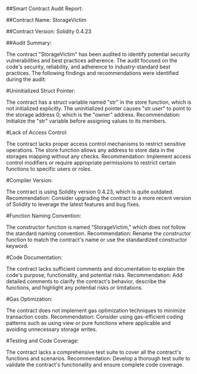 ##Smart Contract Audit Report:

##Contract Name: StorageVictim

##Contract Version: Solidity 0.4.23

##Audit Summary:

The contract "StorageVictim" has been audited to identify potential security vulnerabilities and best practices adherence. The audit focused on the code's security, reliability, and adherence to industry-standard best practices. The following findings and recommendations were identified during the audit:

#Uninitialized Struct Pointer:

The contract has a struct variable named "str" in the store function, which is not initialized explicitly.
The uninitialized pointer causes "str.user" to point to the storage address 0, which is the "owner" address.
Recommendation: Initialize the "str" variable before assigning values to its members.

#Lack of Access Control:

The contract lacks proper access control mechanisms to restrict sensitive operations.
The store function allows any address to store data in the storages mapping without any checks.
Recommendation: Implement access control modifiers or require appropriate permissions to restrict certain functions to specific users or roles.

#Compiler Version:

The contract is using Solidity version 0.4.23, which is quite outdated.
Recommendation: Consider upgrading the contract to a more recent version of Solidity to leverage the latest features and bug fixes.

#Function Naming Convention:

The constructor function is named "StorageVictim," which does not follow the standard naming convention.
Recommendation: Rename the constructor function to match the contract's name or use the standardized constructor keyword.

#Code Documentation:

The contract lacks sufficient comments and documentation to explain the code's purpose, functionality, and potential risks.
Recommendation: Add detailed comments to clarify the contract's behavior, describe the functions, and highlight any potential risks or limitations.

#Gas Optimization:

The contract does not implement gas optimization techniques to minimize transaction costs.
Recommendation: Consider using gas-efficient coding patterns such as using view or pure functions where applicable and avoiding unnecessary storage writes.

#Testing and Code Coverage:

The contract lacks a comprehensive test suite to cover all the contract's functions and scenarios.
Recommendation: Develop a thorough test suite to validate the contract's functionality and ensure complete code coverage.